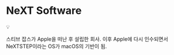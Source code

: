 # NeXT Software

<aside>
💡

스티브 잡스가 Apple을 떠난 후 설립한 회사.
이후 Apple에 다시 인수되면서 NeXTSTEP이라는 OS가 macOS의 기반이 됨.

</aside>